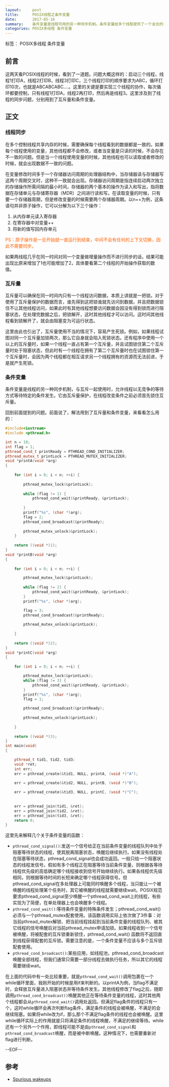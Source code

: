 ```yaml
---
layout:     post
title:      POSIX线程之条件变量
date:       2017-05-16
summary:    条件变量是线程可用的另一种同步机制。条件变量给多个线程提供了一个会合的场所。
categories: POSIX多线程 条件变量
---
```


标签： POSIX多线程 条件变量

## 前言

这两天看POSIX线程的时候，看到了一道题。问题大概这样的：启动三个线程，线程1打印A，线程2打印B，线程3打印C，三个线程打印的顺序要求为ABC，循环打印10次，也就是ABCABCABC....。这里的关键是要实现三个线程的协作，每次循环都要控制，只有线程1打印A，线程2再打印，然后再是线程3。这里涉及到了线程的同步问题，分别用到了互斥量和条件变量。

## 正文

### 线程同步

在多个控制线程共享内存的时候，需要确保每个线程看到的数据都是一致的。如果每个线程使用的变量，其他线程都不会修改，或者当变量是只读的时候，不会存在不一致的问题。但是当一个线程使用变量的时候，其他线程也可以读取或者修改的时候，就会出现数据不一致的问题。

<!-- 存取时间是指启动一次存储器操作到完成该操作所需的时间。具体地说，读出时为取数时间，写入时为存数时间。取数时间就是指存储器从接受读命令到信息被读出并稳定在存储器数据寄存器中所需的时间；存数时间就是指存储器从接受写命令到把数据从存储器数据寄存器的输出端传送到存储单元所需的时间。 -->

在变量修改时间多于一个存储器访问周期的处理器结构中，当存储器读与存储器写这两个周期交叉时，这种不一致就会出现。存储器访问周期是指连续启动两次独立的存储操作所需间隔的最小时间，存储器的两个基本的操作为读入和写出，指将数据在存储单元与存储寄存器（MDR）之间进行读和写。在读取变量的时候，只有要一个存储器周期，但是修改变量的时候需要两个存储器周期。以n++为例，这条语句并非原子操作，它可以分解为以下三个操作：
1.  从内存单元读入寄存器
2.  在寄存器中对变量++
3.  将新的值写回内存单元

<div><font color="#FF6100">PS：原子操作是一旦开始就一直运行到结束，中间不会有任何的上下文切换，因此不需要同步。</font></div>

如果两线程几乎在同一时间对同一个变量做增量操作而不进行同步的话，结果可能出现比原来增加了1也可能增加了2，具体要看第二个线程的开始操作获取的数值。

### 互斥量

互斥量可以确保在同一时间内只有一个线程访问数据，本质上讲就是一把锁。对于使用了互斥量保护的数据而言，谁先得到这把锁谁就先访问到数据，并且把数据锁住不让其他线程访问，如果此时有其他线程想要访问数据会因没有得到锁而进行阻塞状态，在处理完数据之后，把锁解开，这时其他线程才可以访问。这时间其他线程看到锁解开了，就会由阻塞变为可运行状态。

这里由此也引出了，互斥量使用不当的情况下，容易产生死锁。例如，如果线程试图对同一个互斥量加锁两次，那么它自身就会陷入死锁状态。还有程序中使用一个以上的互斥量时，如果一个线程一直占有第一个互斥量，并且试图锁住第二个互斥量时处于阻塞状态，但此时有一个线程在拥有了第二个互斥量时也在试图锁住第一个互斥量时，会因为两个线程都在相互请求另一个线程拥有的资源而无法前进，于是就产生死锁。

### 条件变量

条件变量是线程的另一种同步机制，与互斥一起使用时，允许线程以无竞争的等待方式等待特定的条件发生。它由互斥量保护，在线程改变条件之前必须首先锁住互斥量。

回到前面提到的问题。前面说了，解法用到了互斥量和条件变量，来看看怎么用的：
```c++
#include<iostream>
#include <pthread.h>

int n = 10;
int flag = 1;
pthread_cond_t printReady = PTHREAD_COND_INITIALIZER;
pthread_mutex_t printLock = PTHREAD_MUTEX_INITIALIZER;
void *printA(void *arg)
{
    
    for (int i = 0; i < n; ++i) {
        
        pthread_mutex_lock(&printLock);
        
        while (flag != 1) {
            pthread_cond_wait(&printReady, &printLock);
            
        }
        printf("%s", (char *)arg);
        flag = 2;
        pthread_cond_broadcast(&printReady);
        
        pthread_mutex_unlock(&printLock);
    }
    
    return ((void *)1);
}
void *printB(void *arg)
{
    
    for (int i = 0; i < n; ++i) {

        pthread_mutex_lock(&printLock);
        
        while (flag != 2) {
            pthread_cond_wait(&printReady, &printLock);
        }
        printf("%s", (char *)arg);

        flag = 3;
        pthread_cond_broadcast(&printReady);
        
        pthread_mutex_unlock(&printLock);
        
    }
    
    return ((void *)2);
}
void *printC(void *arg)
{
    
    for (int i = 0; i < n; ++i) {

        pthread_mutex_lock(&printLock);
        while (flag != 3) {
            pthread_cond_wait(&printReady, &printLock);
        }
        printf("%s", (char *)arg);
        flag = 1;

        pthread_cond_broadcast(&printReady);
        
        pthread_mutex_unlock(&printLock);
        
    }
    
    return ((void *)3);
}
int main(void)
{

    pthread_t tid1, tid2, tid3;
    void *ret;
    int err;
    err = pthread_create(&tid1, NULL, printA, (void *)"A");

    err = pthread_create(&tid2, NULL, printB, (void *)"B");
    
    err = pthread_create(&tid3, NULL, printC, (void *)"C");
    
    
    err = pthread_join(tid1, &ret);
    err = pthread_join(tid2, &ret);
    err = pthread_join(tid3, &ret);
    return 0;
}
```

这里先来解释几个关于条件变量的函数：
*   `pthread_cond_signal()`:发送一个信号给正在当前条件变量的线程队列中处于阻塞等待状态的线程，使其脱离阻塞状态，唤醒后继续执行。如果没有线程处在阻塞等待状态，pthread_cond_signal也会成功返回。一般只给一个阻塞状态的线程发信号。假如有多个线程正在阻塞等待当前条件变量，则根据各等待线程优先级的高低确定哪个线程接收到信号开始继续执行。如果各线程优先级相同，则根据等待时间的长短来确定哪个线程获得信号。但pthread_cond_signal在多处理器上可能同时唤醒多个线程，当只能让一个被唤醒的线程处理某个任务时，其它被唤醒的线程就需要继续wait。POSIX规范要求pthread_cond_signal至少唤醒一个pthread_cond_wait上的线程，有些实现为了简便，在单处理器上也会唤醒多个线程。
*   `pthread_cond_wait()`:等待条件变量的特殊条件发生；pthread_cond_wait() 必须与一个pthread_mutex配套使用。该函数调用实际上依次做了3件事：对当前pthread_mutex解锁、把当前线程挂起到当前条件变量的线程队列、被其它线程的信号唤醒后对当前pthread_mutex申请加锁。如果线程收到一个信号被唤醒，将被配套的互斥锁重新锁住，pthread_cond_wait() 函数将不返回直到线程获得配套的互斥锁。需要注意的是，一个条件变量不应该与多个互斥锁配套使用。
*   `pthread_cond_broadcast()`:某些应用，如线程池，pthread_cond_broadcast唤醒全部线程，但我们通常只需要一部分线程去做执行任务，所以其它的线程需要继续wait。

在上面的代码中有一处比较重要，就是`pthread_cond_wait()`调用包裹在一个while循环里面，我刚开始的时候是用if来判断的。以printA为例，当flag不满足时，会释放互斥量进入阻塞状态并等待条件发生。其他线程修改了flag之后，随即调用`pthread_cond_broadcast()`唤醒其他正在等待条件变量的线程，这时其他两个线程都会从`pthread_cond_wait()`调用处返回。但满足flag条件的线程只有一个，这时while循环会再次判断flag条件，满足条件的线程会被唤醒，不满足的会继续阻塞。如果将while改为if，那么那个不满足flag条件的线程也会被唤醒。这里while循环实际上的作用就是只将满足条件的线程唤醒，不满足的继续等待。while还有一个另外一个作用，即线程可能不是由`pthread_cond_signal`和`pthread_cond_broadcast`唤醒，而是被中断唤醒。这种情况下，也需要重新对flag进行判断。

--EOF--

## 参考

*   [Spurious wakeups](http://blog.vladimirprus.com/2005/07/spurious-wakeups.html)
